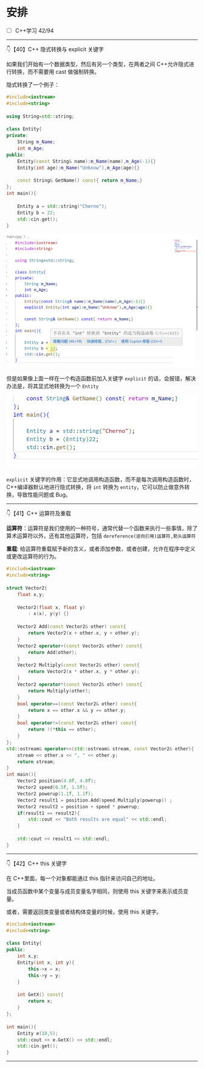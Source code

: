 # 安排

- [ ] C++学习 42/94

---

👇【40】C++ 隐式转换与 explicit 关键字

如果我们开始有一个数据类型，然后有另一个类型，在两者之间 C++允许隐式进行转换，而不需要用 cast 做强制转换。 

隐式转换了一个例子：

```C++
#include<iostream>
#include<string>

using String=std::string;

class Entity{
private:
    String m_Name;
    int m_Age;
public:
    Entity(const String& name):m_Name(name),m_Age(-1){}
    Entity(int age):m_Name("Unknow"),m_Age(age){}

    const String& GetName() const{ return m_Name;}
};
int main(){

    Entity a = std::string("Cherno");
    Entity b = 22;
    std::cin.get();
}   
```

![image-20241225142649589](image/12.25/image-20241225142649589.png)

但是如果像上面一样在一个构造函数前加入关键字 `explicit` 的话，会报错，解决办法是，将其显式地转换为一个 `Entity`

![image-20241225142912545](image/12.25/image-20241225142912545-1735108155053-1.png)

`explicit` 关键字的作用：它显式地调用构造函数，而不是每次调用构造函数时，C++编译器默认地进行隐式转换，将 `int` 转换为 `entity`，它可以防止做意外转换，导致性能问题或 Bug。

---

👇【41】C++ 运算符及重载

**运算符**：运算符是我们使用的一种符号，通常代替一个函数来执行一些事情，除了算术运算符以外，还有其他运算符，包括 `dereference(逆向引用)运算符,箭头运算符`

**重载**: 给运算符重载赋予新的含义，或者添加参数，或者创建，允许在程序中定义或更改运算符的行为。

```C++
#include<iostream>
#include<string>

struct Vector2{
    float x,y;

    Vector2(float x, float y)
        : x(x), y(y) {}
    
    Vector2 Add(const Vector2& other) const{
        return Vector2(x + other.x, y + other.y);
    }
    Vector2 operator+(const Vector2& other) const{
        return Add(other);
    }
    Vector2 Multiply(const Vector2& other) const{
        return Vector2(x * other.x, y * other.y);
    }
    Vector2 operator*(const Vector2& other) const{
        return Multiply(other);
    }
    bool operator==(const Vector2& other) const{
        return x == other.x && y == other.y;
    }
    bool operator!=(const Vector2& other) const{
        return !(*this == other);
    }
};
std::ostream& operator<<(std::ostream& stream, const Vector2& other){
    stream << other.x << ", " << other.y;
    return stream;
}
int main(){
    Vector2 position(4.0f, 4.0f);
    Vector2 speed(0.5f, 1.5f);
    Vector2 powerup(1.1f, 1.1f);
    Vector2 result1 = position.Add(speed.Multiply(powerup)) ;
    Vector2 result2 = position + speed * powerup;
    if(result1 == result2){
        std::cout << "Both results are equal" << std::endl;
    }
    
    std::cout << result1 << std::endl;
}
```



---

👇【42】C++ this 关键字

 在 C++里面，每一个对象都能通过 this 指针来访问自己的地址。

当成员函数中某个变量与成员变量名字相同，则使用 this 关键字来表示成员变量。

 或者，需要返回类变量或者结构体变量的时候，使用 this 关键字。

```C++
#include<iostream>
#include<string>

class Entity{
public:
    int x,y;
    Entity(int x, int y){
        this->x = x;
        this->y = y;
    }

    int GetX() const{
        return x;
    }
};

int main(){
    Entity e(10,5);
    std::cout << e.GetX() << std::endl;
    std::cin.get();
}

```

---

​	